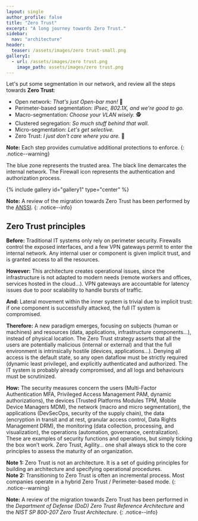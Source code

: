 ```yaml
---
layout: single
author_profile: false
title: "Zero Trust"
excerpt: "A long journey towards Zero Trust."
sidebar:
  nav: "architecture"
header:
  teaser: /assets/images/zero trust-small.png
gallery1:
  - url: /assets/images/zero trust.png
    image_path: assets/images/zero trust.png
---
```


Let's put some segmentation in our network, and review all the steps towards **Zero Trust**:
- Open network: *That's just Open-bar man!* :beer:
- Perimeter-based segmentation: *IPsec, 802.1X, and we're good to go.*
- Macro-segmentation: *Choose your VLAN wisely.* :detective: 
- Clustered segregation: *So much stuff behind that wall.*
- Micro-segmentation: *Let's get selective.*
- Zero Trust: *I just don't care where you are.* :dart:

**Note:** Each step provides cumulative additional protections to enforce.
{: .notice--warning}

The blue zone represents the trusted area. The black line demarcates the internal network. The Firewall icon represents the authentication and authorization process.

{% include gallery id="gallery1" type="center" %}

**Note:** A review of the migration towards Zero Trust has been performed by the [ANSSI](https://www.ssi.gouv.fr/agence/publication/le-modele-zero-trust/).
{: .notice--info}

## Zero Trust principles

**Before:** Traditional IT systems only rely on perimeter security. Firewalls control the exposed interfaces, and a few VPN gateways permit to enter the internal network. Any internal user or component is given implicit trust, and is granted access to all the resources.

**However:** This architecture creates operational issues, since the infrastructure is not adapted to modern needs (remote workers and offices, services hosted in the cloud…). VPN gateways are accountable for latency issues due to poor scalability to handle bursts of traffic.

**And:** Lateral movement within the inner system is trivial due to implicit trust: if one component is successfully attacked, the full IT system is compromised.

**Therefore:** A new paradigm emerges, focusing on subjects (human or machines) and resources (data, applications, infrastructure components…), instead of physical location. The Zero Trust strategy asserts that all the users are potentially malicious (internal or external) and that the full environment is intrinsically hostile (devices, applications…). Denying all access is the default state, so any open dataflow must be strictly required (dynamic least privilege), and explicitly authenticated and authorized. The IT system is probably already compromised, and all logs and behaviours must be scrutinized.

**How:** The security measures concern the users (Multi-Factor Authentication MFA, Privileged Access Management PAM, dynamic authorizations), the devices (Trusted Platforms Modules TPM, Mobile Device Managers MDM), the network (macro and micro segmentation), the applications (DevSecOps, security of the supply chain), the data (encryption in transit and at rest, granular access control, Data Rights Management DRM), the monitoring (data collection, processing, and visualization), the operations (automation, governance, centralization). These are examples of security functions and operations, but simply ticking the box won’t work. Zero Trust, Agility… one shall always stick to the core principles to assess the maturity of an organization.

**Note 1:** Zero Trust is not an architecture. It is a set of guiding principles for building an architecture and specifying operational procedures.  
**Note 2:** Transitioning to Zero Trust is often an incremental process. Most companies operate in a hybrid Zero Trust / Perimeter-based mode.
{: .notice--warning}

**Note:** A review of the migration towards Zero Trust has been performed in the *Department of Defense (DoD) Zero Trust Reference Architecture* and the *NIST SP 800-207 Zero Trust Architecture*.
{: .notice--info}
